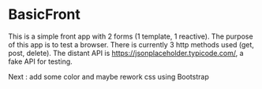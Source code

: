 # BasicFront

This is a simple front app with 2 forms (1 template, 1 reactive). The purpose of this app is to test a browser.
There is currently 3 http methods used (get, post, delete).
The distant API is https://jsonplaceholder.typicode.com/, a fake API for testing.

Next : add some color and maybe rework css using Bootstrap
